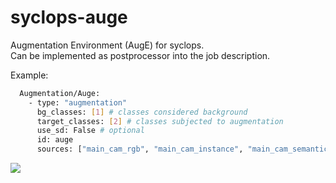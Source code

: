 # syclops-auge
Augmentation Environment (AugE) for syclops.  
Can be implemented as postprocessor into the job description.

Example:

```bash
  Augmentation/Auge:
    - type: "augmentation"
      bg_classes: [1] # classes considered background
      target_classes: [2] # classes subjected to augmentation
      use_sd: False # optional
      id: auge
      sources: ["main_cam_rgb", "main_cam_instance", "main_cam_semantic", "main_cam_depth"]
```

![](meilenstein_6_12.gif)